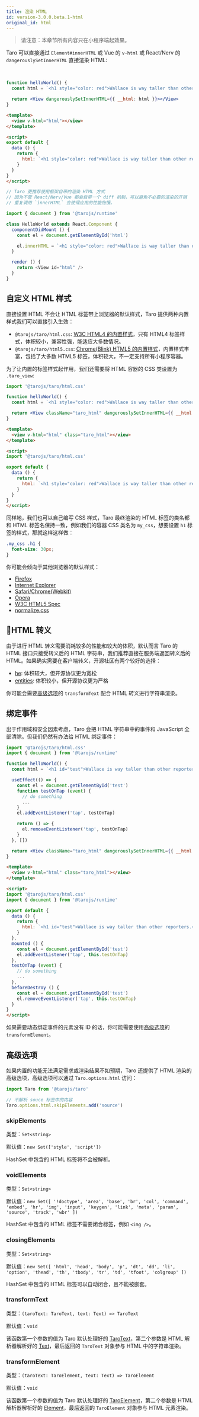 ```yaml
---
title: 渲染 HTML
id: version-3.0.0.beta.1-html
original_id: html
---
```


> 请注意：本章节所有内容只在小程序端起效果。

Taro 可以直接通过 `Element#innerHTML` 或 Vue 的 `v-html` 或 React/Nerv 的 `dangerouslySetInnerHTML` 直接渲染 HTML:  

<br />

<!--DOCUSAURUS_CODE_TABS-->

<!--React-->

```jsx
function helloWorld() {
  const html = `<h1 style="color: red">Wallace is way taller than other reporters.</h1>`

  return <View dangerouslySetInnerHTML={{ __html: html }}></View>
}
```

<!--Vue-->

```html
<template>
  <view v-html="html"></view>
</template>

<script>
export default {
  data () {
    return {
      html: `<h1 style="color: red">Wallace is way taller than other reporters.</h1>`
    }
  }
}
</script>
```

<!--innerHTML-->


```js
// Taro 更推荐使用框架自带的渲染 HTML 方式
// 因为不管 React/Nerv/Vue 都会自带一个 diff 机制，可以避免不必要的渲染的开销
// 重复调用 `innerHTML` 会使得应用的性能拖慢。

import { document } from '@tarojs/runtime'

class HelloWorld extends React.Component {
  componentDidMount () {
    const el = document.getElementById('html')

    el.innerHTML = `<h1 style="color: red">Wallace is way taller than other reporters.</h1>`
  }

  render () {
    return <View id="html" />
  }
}
```

<!--END_DOCUSAURUS_CODE_TABS-->


## 自定义 HTML 样式

直接设置 HTML 不会让 HTML 标签带上浏览器的默认样式，Taro 提供两种内置样式我们可以直接引入生效：

* `@tarojs/taro/html.css`: [W3C HTML4 的内置样式](https://www.w3.org/TR/CSS2/sample.html)，只有 HTML4 标签样式，体积较小，兼容性强，能适应大多数情况。
* `@tarojs/taro/html5.css`: [Chrome(Blink) HTML5 的内置样式](https://chromium.googlesource.com/chromium/blink/+/master/Source/core/css/html.css)，内置样式丰富，包括了大多数 HTML5 标签，体积较大，不一定支持所有小程序容器。

为了让内置的标签样式起作用，我们还需要将 HTML 容器的 CSS 类设置为 `.taro_view`:

<!--DOCUSAURUS_CODE_TABS-->

<!--React-->

```jsx
import '@tarojs/taro/html.css'

function helloWorld() {
  const html = `<h1 style="color: red">Wallace is way taller than other reporters.</h1>`

  return <View className="taro_html" dangerouslySetInnerHTML={{ __html: html }}></View>
}
```

<!--Vue-->

```html
<template>
  <view v-html="html" class="taro_html"></view>
</template>

<script>
import '@tarojs/taro/html.css'

export default {
  data () {
    return {
      html: `<h1 style="color: red">Wallace is way taller than other reporters.</h1>`
    }
  }
}
</script>
```

<!--END_DOCUSAURUS_CODE_TABS-->

同样地，我们也可以自己编写 CSS 样式，Taro 最终渲染的 HTML 标签的类名都和 HTML 标签名保持一致，例如我们的容器 CSS 类名为 `my_css`，想要设置 `h1` 标签的样式，那就这样这样做：

```css
.my_css .h1 {
  font-size: 30px;
}
```

你可能会倾向于其他浏览器的默认样式：

* [Firefox](https://dxr.mozilla.org/mozilla-central/source/layout/style/res/html.css)
* [Internet Explorer](http://web.archive.org/web/20170122223926/http://www.iecss.com/)
* [Safari/Chrome(Webkit)](http://trac.webkit.org/browser/trunk/Source/WebCore/css/html.css)
* [Opera](http://web.archive.org/web/20161031005401/http://www.iecss.com/opera-10.51.css)
* [W3C HTML5 Spec](http://www.w3.org/TR/html5/rendering.html)
* [normalize.css](https://github.com/necolas/normalize.css/blob/master/normalize.css)

## HTML 转义

由于进行 HTML 转义需要消耗较多的性能和较大的体积，默认而言 Taro 的 HTML 接口只接受转义后的 HTML 字符串，我们推荐直接在服务端返回转义后的 HTML。如果确实需要在客户端转义，开源社区有两个较好的选择：

* [he](https://www.npmjs.com/package/he): 体积较大，但开源协议更为宽松
* [entities](https://www.npmjs.com/package/entities): 体积较小，但开源协议更为严格

你可能会需要[高级选项](#高级选项)的 `transformText` 配合 HTML 转义进行字符串渲染。

## 绑定事件

出于作用域和安全因素考虑，Taro 会把 HTML 字符串中的事件和 JavaScript 全部清除。但我们仍然有办法给 HTML 绑定事件：

<!--DOCUSAURUS_CODE_TABS-->

<!--React-->

```jsx
import '@tarojs/taro/html.css'
import { document } from '@tarojs/runtime'

function helloWorld() {
  const html = `<h1 id="test">Wallace is way taller than other reporters.</h1>`

  useEffect(() => {
    const el = document.getElementById('test')
    function testOnTap (event) {
      // do something
      ...
    }
    el.addEventListener('tap', testOnTap)

    return () => {
      el.removeEventListener('tap', testOnTap)
    }
  }, [])

  return <View className="taro_html" dangerouslySetInnerHTML={{ __html: html }}></View>
}
```

<!--Vue-->

```html
<template>
  <view v-html="html" class="taro_html"></view>
</template>

<script>
import '@tarojs/taro/html.css'
import { document } from '@tarojs/runtime'

export default {
  data () {
    return {
      html: `<h1 id="test">Wallace is way taller than other reporters.</h1>`
    }
  },
  mounted () {
    const el = document.getElementById('test')
    el.addEventListener('tap', this.testOnTap)
  },
  testOnTap (event) {
    // do something
    ...
  },
  beforeDestroy () {
    const el = document.getElementById('test')
    el.removeEventListener('tap', this.testOnTap)
  }
}
</script>
```

<!--END_DOCUSAURUS_CODE_TABS-->

如果需要动态绑定事件的元素没有 ID 的话，你可能需要使用[高级选项](#高级选项)的 `transformElement`。

## 高级选项

如果内置的功能无法满足需求或渲染结果不如预期，Taro 还提供了 HTML 渲染的高级选项，高级选项可以通过 `Taro.options.html` 访问：

```js
import Taro from '@tarojs/taro'

// 不解析 souce 标签中的内容
Taro.options.html.skipElements.add('source')
```

### skipElements

类型：`Set<string>`

默认值：`new Set(['style', 'script'])`

HashSet 中包含的 HTML 标签将不会被解析。


### voidElements

类型：`Set<string>`

默认值：`new Set([
  '!doctype', 'area', 'base', 'br', 'col', 'command',
  'embed', 'hr', 'img', 'input', 'keygen', 'link',
  'meta', 'param', 'source', 'track', 'wbr'
])`

HashSet 中包含的 HTML 标签不需要闭合标签，例如 `<img />`。

### closingElements

类型：`Set<string>`

默认值：`new Set([
  'html', 'head', 'body', 'p', 'dt', 'dd', 'li', 'option',
  'thead', 'th', 'tbody', 'tr', 'td', 'tfoot', 'colgroup'
])`

HashSet 中包含的 HTML 标签可以自动闭合，且不能被嵌套。

### transformText

类型：`(taroText: TaroText, text: Text) => TaroText`

默认值：`void`

该函数第一个参数的值为 Taro 默认处理好的 [TaroText](https://github.com/NervJS/taro/blob/7349f716111accb6a39c72ed0f1e6cbc166fa32b/packages/taro-runtime/src/dom/text.ts#L5)，第二个参数是 HTML 解析器解析好的 [Text](https://github.com/NervJS/taro/blob/7349f716111accb6a39c72ed0f1e6cbc166fa32b/packages/taro-runtime/src/dom/html/parser.ts#L33-L36)，最后返回的 `TaroText` 对象参与 HTML 中的字符串渲染。

### transformElement

类型：`(taroText: TaroElement, text: Text) => TaroElement`

默认值：`void`

该函数第一个参数的值为 Taro 默认处理好的 [TaroElement](https://github.com/NervJS/taro/blob/7349f716111accb6a39c72ed0f1e6cbc166fa32b/packages/taro-runtime/src/dom/element.ts#L15)，第二个参数是 HTML 解析器解析好的 [Element](https://github.com/NervJS/taro/blob/7349f716111accb6a39c72ed0f1e6cbc166fa32b/packages/taro-runtime/src/dom/html/parser.ts#L38-L43)，最后返回的 `TaroElement` 对象参与 HTML 元素渲染。
